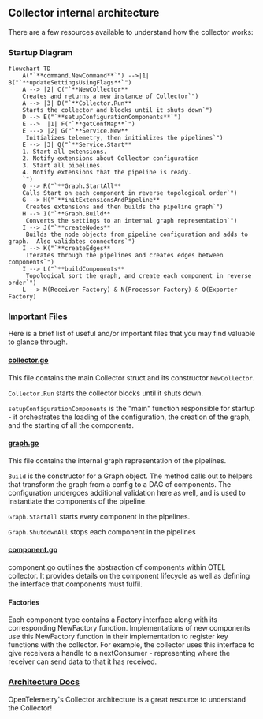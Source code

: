 ## Collector internal architecture
There are a few resources available to understand how the collector works:
### Startup Diagram
```mermaid
flowchart TD
    A("`**command.NewCommand**`") -->|1| B("`**updateSettingsUsingFlags**`")
    A --> |2| C("`**NewCollector**
    Creates and returns a new instance of Collector`")
    A --> |3| D("`**Collector.Run**
    Starts the collector and blocks until it shuts down`")
    D --> E("`**setupConfigurationComponents**`")
    E -->  |1| F("`**getConfMap**`")
    E ---> |2| G("`**Service.New**
     Initializes telemetry, then initializes the pipelines`")
    E --> |3| Q("`**Service.Start**
    1. Start all extensions.
    2. Notify extensions about Collector configuration
    3. Start all pipelines.
    4. Notify extensions that the pipeline is ready.
    `")
    Q --> R("`**Graph.StartAll**
    Calls Start on each component in reverse topological order`")
    G --> H("`**initExtensionsAndPipeline**
     Creates extensions and then builds the pipeline graph`")
    H --> I("`**Graph.Build**
     Converts the settings to an internal graph representation`")
    I --> J("`**createNodes**
     Builds the node objects from pipeline configuration and adds to graph.  Also validates connectors`")
    I --> K("`**createEdges**
     Iterates through the pipelines and creates edges between components`")
    I --> L("`**buildComponents**
     Topological sort the graph, and create each component in reverse order`")
    L --> M(Receiver Factory) & N(Processor Factory) & O(Exporter Factory)
```
### Important Files
Here is a brief list of useful and/or important files that you may find valuable to glance through.
#### [collector.go](../otelcol/collector.go)
This file contains the main Collector struct and its constructor `NewCollector`.

`Collector.Run` starts the collector blocks until it shuts down.

`setupConfigurationComponents` is the "main" function responsible for startup - it orchestrates the loading of the 
configuration, the creation of the graph, and the starting of all the components.

#### [graph.go](../service/internal/graph/graph.go)
This file contains the internal graph representation of the pipelines.

`Build` is the constructor for a Graph object.  The method calls out to helpers that transform the graph from a config
to a DAG of components.  The configuration undergoes additional validation here as well, and is used to instantiate
the components of the pipeline.

`Graph.StartAll` starts every component in the pipelines.

`Graph.ShutdownAll` stops each component in the pipelines

#### [component.go](../component/component.go)
component.go outlines the abstraction of components within OTEL collector.  It provides details on the component 
lifecycle as well as defining the interface that components must fulfil.

#### Factories
Each component type contains a Factory interface along with its corresponding NewFactory function.
Implementations of new components use this NewFactory function in their implementation to register key functions with 
the collector.  For example, the collector uses this interface to give receivers a handle to a nextConsumer - 
representing where the receiver can send data to that it has received.

### [Architecture Docs](https://opentelemetry.io/docs/collector/architecture/)
OpenTelemetry's Collector architecture is a great resource to understand the Collector!